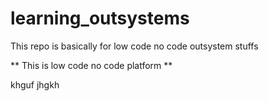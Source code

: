 # learning_outsystems
This repo is basically for low code no code outsystem stuffs

** This is low code no code platform **

khguf
jhgkh


